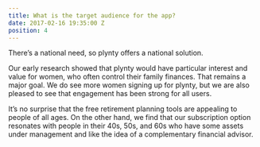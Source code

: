 ```yaml
---
title: What is the target audience for the app?
date: 2017-02-16 19:35:00 Z
position: 4
---
```


There’s a national need, so plynty offers a national solution.

Our early research showed that plynty would have particular interest and value for women, who often control their family finances. That remains a major goal. We do see more women signing up for plynty, but we are also pleased to see that engagement has been strong for all users.

It’s no surprise that the free retirement planning tools are appealing to people of all ages. On the other hand, we find that our subscription option resonates with people in their 40s, 50s, and 60s who have some assets under management and like the idea of a complementary financial advisor.